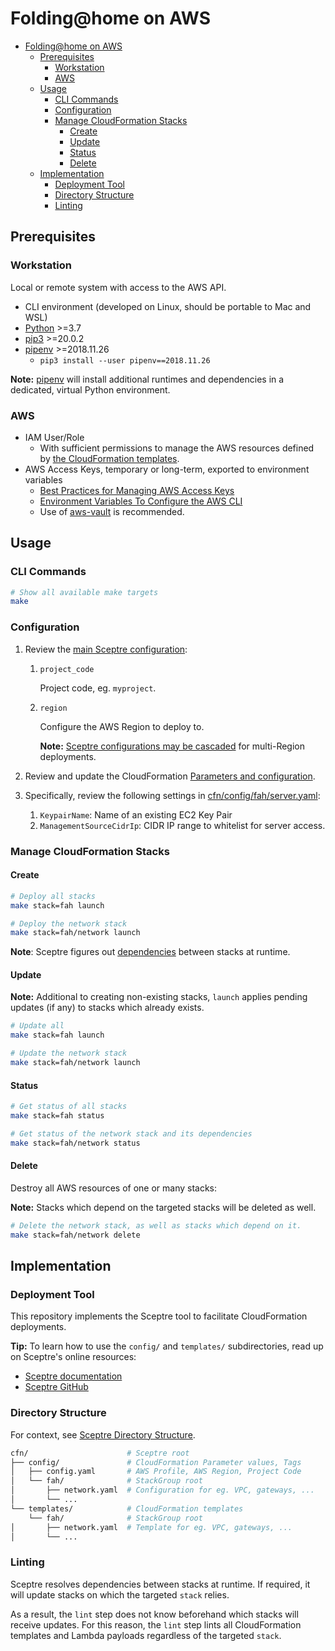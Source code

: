 # Folding@home on AWS

* [Folding@home on AWS](#foldinghome-on-aws)
  * [Prerequisites](#prerequisites)
    * [Workstation](#workstation)
    * [AWS](#aws)
  * [Usage](#usage)
    * [CLI Commands](#cli-commands)
    * [Configuration](#configuration)
    * [Manage CloudFormation Stacks](#manage-cloudformation-stacks)
      * [Create](#create)
      * [Update](#update)
      * [Status](#status)
      * [Delete](#delete)
  * [Implementation](#implementation)
    * [Deployment Tool](#deployment-tool)
    * [Directory Structure](#directory-structure)
    * [Linting](#linting)

## Prerequisites

### Workstation

Local or remote system with access to the AWS API.

* CLI environment (developed on Linux, should be portable to Mac and WSL)
* [Python](https://www.python.org/) >=3.7
* [pip3](https://pip.pypa.io/en/stable/) >=20.0.2
* [pipenv](https://github.com/pypa/pipenv) >=2018.11.26
  * `pip3 install --user pipenv==2018.11.26`

**Note:** [pipenv](https://github.com/pypa/pipenv) will install additional runtimes and dependencies in a dedicated, virtual Python environment.

### AWS

* IAM User/Role
  * With sufficient permissions to manage the AWS resources defined by [the CloudFormation templates](aws/templates/).
* AWS Access Keys, temporary or long-term, exported to environment variables
  * [Best Practices for Managing AWS Access Keys](https://docs.aws.amazon.com/general/latest/gr/aws-access-keys-best-practices.html)
  * [Environment Variables To Configure the AWS CLI](https://docs.aws.amazon.com/cli/latest/userguide/cli-configure-envvars.html)
  * Use of [aws-vault](https://github.com/99designs/aws-vault) is recommended.

## Usage

### CLI Commands

```bash
# Show all available make targets
make
```

### Configuration

1. Review the [main Sceptre configuration](cfn/config/config.yaml):

    1. `project_code`

        Project code, eg. `myproject`.

    2. `region`

        Configure the AWS Region to deploy to.

        **Note:** [Sceptre configurations may be cascaded](https://sceptre.cloudreach.com/2.3.0/docs/stack_group_config.html#stack-group-config-cascading-config) for multi-Region deployments.

2. Review and update the CloudFormation [Parameters and configuration](cfn/config/).

3. Specifically, review the following settings in [cfn/config/fah/server.yaml](cfn/config/fah/server.yaml):

     1. `KeypairName`: Name of an existing EC2 Key Pair
     2. `ManagementSourceCidrIp`: CIDR IP range to whitelist for server access.

### Manage CloudFormation Stacks

#### Create

```bash
# Deploy all stacks
make stack=fah launch
```

```bash
# Deploy the network stack
make stack=fah/network launch
```

**Note**: Sceptre figures out [dependencies](https://sceptre.cloudreach.com/2.3.0/docs/stack_config.html#dependencies) between stacks at runtime.

#### Update

**Note:** Additional to creating non-existing stacks, `launch` applies pending updates (if any) to stacks which already exists.

```bash
# Update all
make stack=fah launch
```

```bash
# Update the network stack
make stack=fah/network launch
```

#### Status

```bash
# Get status of all stacks
make stack=fah status
```

```bash
# Get status of the network stack and its dependencies
make stack=fah/network status
```

#### Delete

Destroy all AWS resources of one or many stacks:

**Note:** Stacks which depend on the targeted stacks will be deleted as well.

```bash
# Delete the network stack, as well as stacks which depend on it.
make stack=fah/network delete
```

## Implementation

### Deployment Tool

This repository implements the Sceptre tool to facilitate CloudFormation deployments.

**Tip:** To learn how to use the `config/` and `templates/` subdirectories, read up on Sceptre's online resources:

* [Sceptre documentation](https://sceptre.cloudreach.com/)
* [Sceptre GitHub](https://github.com/Sceptre/sceptre)

### Directory Structure

For context, see [Sceptre Directory Structure](https://sceptre.cloudreach.com/2.2.1/docs/get_started.html#directory-structure).

```bash
cfn/                      # Sceptre root
├── config/               # CloudFormation Parameter values, Tags
│   ├── config.yaml       # AWS Profile, AWS Region, Project Code
│   └── fah/              # StackGroup root
│       ├── network.yaml  # Configuration for eg. VPC, gateways, ...
│       └── ...
└── templates/            # CloudFormation templates
    └── fah/              # StackGroup root
│       ├── network.yaml  # Template for eg. VPC, gateways, ...
│       └── ...
```

### Linting

Sceptre resolves dependencies between stacks at runtime. If required, it will update stacks on which the targeted `stack` relies.

As a result, the `lint` step does not know beforehand which stacks will receive updates. For this reason, the `lint` step lints all CloudFormation templates and Lambda payloads regardless of the targeted `stack`.
